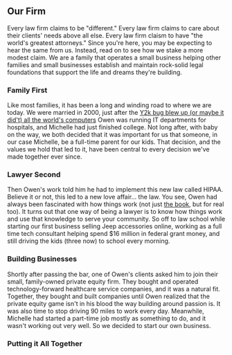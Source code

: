 ## Our Firm

Every law firm claims to be "different." Every law firm claims to care about their clients' needs above all else. Every law firm claism to have "the world's greatest attorneys." Since you're here, you may be expecting to hear the same from us. Instead, read on to see how we stake a more modest claim. We are a family that operates a small business helping other families and small businesses establish and maintain rock-solid legal foundations that support the life and dreams they're building.

### Family First

Like most families, it has been a long and winding road to where we are today. We were married in 2000, just after the <a href="https://en.wikipedia.org/wiki/Year_2000_problem" target="_blank" title="Y2K Bug">Y2k bug blew up (or maybe it did't) all the world's computers</a> Owen was running IT departments for hospitals, and Michelle had just finished college. Not long after, with baby on the way, we both decided that it was important for us that someone, in our case Michelle, be a full-time parent for our kids. That decision, and the values we hold that led to it, have been central to every decision we've made together ever since.

### Lawyer Second

Then Owen's work told him he had to implement this new law called HIPAA. Believe it or not, this led to a new love affair... the law. You see, Owen had always been fascinated with how things work (not just <a href="https://www.goodreads.com/book/show/28114573-the-way-things-work" target="_blank" title="The Way Things Work Now, by David Macauley">the book</a>, but for real too). It turns out that one way of being a lawyer is to know how things work and use that knowledge to serve your community. So off to law school while starting our first business selling Jeep accessories online, working as a full time tech consultant helping spend $16 million in federal grant money, and still driving the kids (three now) to school every morning.

### Building Businesses

Shortly after passing the bar, one of Owen's clients asked him to join their small, family-owned private equity firm. They bought and operated technology-forward healthcare service companies, and it was a natural fit. Together, they bought and built companies until Owen realized that the private equity game isn't in his blood the way building around passion is. It was also time to stop driving 90 miles to work every day. Meanwhile, Michelle had started a part-time job mostly as something to do, and it wasn't working out very well. So we decided to start our own business.

### Putting it All Together

